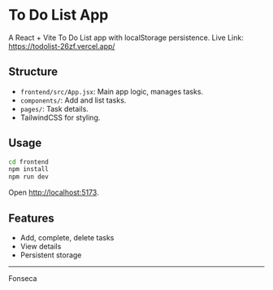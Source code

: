 # To Do List App

A React + Vite To Do List app with localStorage persistence. Live Link: https://todolist-26zf.vercel.app/

## Structure

- `frontend/src/App.jsx`: Main app logic, manages tasks.
- `components/`: Add and list tasks.
- `pages/`: Task details.
- TailwindCSS for styling.

## Usage

```sh
cd frontend
npm install
npm run dev
```

Open [http://localhost:5173](http://localhost:5173).

## Features

- Add, complete, delete tasks
- View details
- Persistent storage

---

Fonseca
